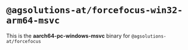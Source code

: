 # `@agsolutions-at/forcefocus-win32-arm64-msvc`

This is the **aarch64-pc-windows-msvc** binary for `@agsolutions-at/forcefocus`
